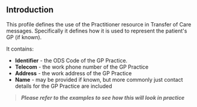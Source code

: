 ## Introduction
This profile defines the use of the Practitioner resource in Transfer of Care messages. Specifically it defines how it is used to represent the patient's GP (if known).


It contains:

 - **Identifier** - the ODS Code of the GP Practice. 
 - **Telecom** - the work phone number of the GP Practice 
 - **Address** - the work address of the GP Practice 
 - **Name** - may be provided if known, but more commonly just contact details for the GP Practice are included


>***Please refer to the examples to see how this will look in practice***
